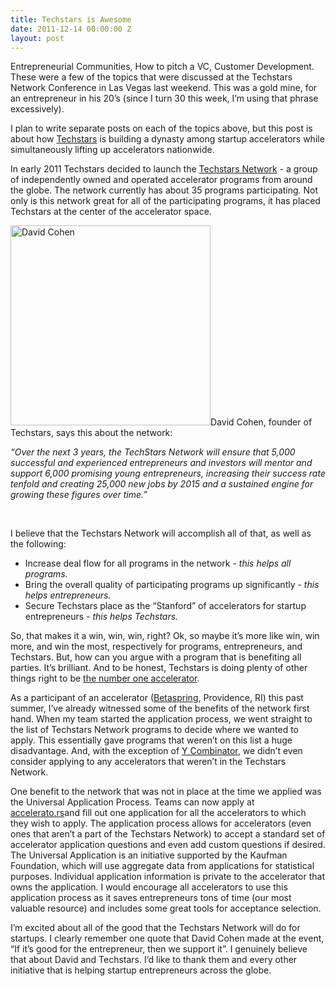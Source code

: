 ```yaml
---
title: Techstars is Awesome
date: 2011-12-14 00:00:00 Z
layout: post
---
```

 
<p>Entrepreneurial Communities, How to pitch a VC, Customer Development. These were a few of the topics that were discussed at the Techstars Network Conference in Las Vegas last weekend. This was a gold mine, for an entrepreneur in his 20&rsquo;s (since I turn 30 this week, I&rsquo;m using that phrase excessively).</p>
<p>I plan to write separate posts on each of the topics above, but this post is about how <a href="http://www.techstars.com/" target="_blank">Techstars</a> is building a dynasty among startup accelerators while simultaneously lifting up accelerators nationwide.</p>
<p>In early 2011 Techstars decided to launch the <a href="http://www.techstars.com/network/" target="_blank">Techstars Network</a> - a group of independently owned and operated accelerator programs from around the globe. The network currently has about 35 programs participating. Not only is this network great for all of the participating programs, it has placed Techstars at the center of the accelerator space.</p>
<p><img alt="David Cohen" src="http://assets.bizjournals.com/denver/news/07a.DavidCohen_1-0-117-268-376.jpg?v=1" width="320"/>David Cohen, founder of Techstars, says this about the network:</p>
<p><em>&ldquo;Over the next 3 years, the TechStars Network will ensure that 5,000 successful and experienced entrepreneurs and investors will mentor and support 6,000 promising young entrepreneurs, increasing their success rate tenfold and creating 25,000 new jobs by 2015 and a sustained engine for growing these figures over time.&rdquo;</em></p>
<p><em>    <br/></em></p>
<p>I believe that the Techstars Network will accomplish all of that, as well as the following:</p>
<ul><li>Increase deal flow for all programs in the network - <em>this helps all programs.</em></li>
<li>Bring the overall quality of participating programs up significantly - <em>this helps entrepreneurs.</em></li>
<li>Secure Techstars place as the &ldquo;Stanford&rdquo; of accelerators for startup entrepreneurs -<em> this helps Techstars.</em></li>
</ul><p>So, that makes it a win, win, win, right? Ok, so maybe it&rsquo;s more like win, win more, and win the most, respectively for programs, entrepreneurs, and Techstars. But, how can you argue with a program that is benefiting all parties. It&rsquo;s brilliant. And to be honest, Techstars is doing plenty of other things right to be <a href="http://techcocktail.com/top-15-us-startup-accelerators-ranked-2011-05" target="_blank">the number one accelerator</a>.</p>
<p>As a participant of an accelerator (<a href="http://www.betaspring.com/" target="_blank">Betaspring</a>, Providence, RI) this past summer, I&rsquo;ve already witnessed some of the benefits of the network first hand. When my team started the application process, we went straight to the list of Techstars Network programs to decide where we wanted to apply. This essentially gave programs that weren&rsquo;t on this list a huge disadvantage. And, with the exception of <a href="http://ycombinator.com/" target="_blank">Y Combinator</a>, we didn&rsquo;t even consider applying to any accelerators that weren&rsquo;t in the Techstars Network.</p>
<p>One benefit to the network that was not in place at the time we applied was the Universal Application Process. Teams can now apply at <a href="http://accelerato.rs/" target="_blank">accelerato.rs</a>and fill out one application for all the accelerators to which they wish to apply. The application process allows for accelerators (even ones that aren&rsquo;t a part of the Techstars Network) to accept a standard set of accelerator application questions and even add custom questions if desired. The Universal Application is an initiative supported by the Kaufman Foundation, which will use aggregate data from applications for statistical purposes. Individual application information is private to the accelerator that owns the application. I would encourage all accelerators to use this application process as it saves entrepreneurs tons of time (our most valuable resource) and includes some great tools for acceptance selection.</p>
<p>I&rsquo;m excited about all of the good that the Techstars Network will do for startups. I clearly remember one quote that David Cohen made at the event, &ldquo;If it&rsquo;s good for the entrepreneur, then we support it&rdquo;. I genuinely believe that about David and Techstars. I&rsquo;d like to thank them and every other initiative that is helping startup entrepreneurs across the globe.</p>
